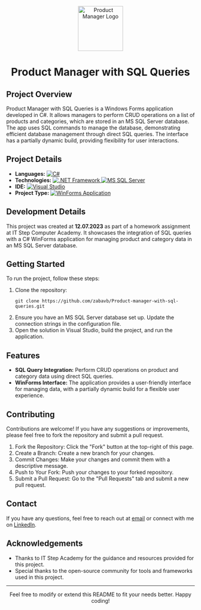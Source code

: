 <p align="center">
  <img src="https://img.icons8.com/fluency/100/application.png" alt="Product Manager Logo" width="120" height="120">
</p>

<h1 align="center">Product Manager with SQL Queries</h1>

<h2>Project Overview</h2>
<p>Product Manager with SQL Queries is a Windows Forms application developed in C#. It allows managers to perform CRUD operations on a list of products and categories, which are stored in an MS SQL Server database. The app uses SQL commands to manage the database, demonstrating efficient database management through direct SQL queries. The interface has a partially dynamic build, providing flexibility for user interactions.</p>

<h2>Project Details</h2>
<ul>
  <li><strong>Languages:</strong> 
    <a href="https://learn.microsoft.com/en-us/dotnet/csharp/" target="_blank">
      <img src="https://img.shields.io/badge/C%23-239120?style=flat&logo=c-sharp&logoColor=white" alt="C#">
    </a>
  </li>
  <li><strong>Technologies:</strong> 
    <a href="https://dotnet.microsoft.com/" target="_blank">
      <img src="https://img.shields.io/badge/.NET%20Framework-512BD4?style=flat&logo=.net&logoColor=white" alt=".NET Framework">
    </a>
    <a href="https://www.microsoft.com/en-us/sql-server" target="_blank">
      <img src="https://img.shields.io/badge/SQL%20Server-CC2927?style=flat&logo=microsoft-sql-server&logoColor=white" alt="MS SQL Server">
    </a>
  </li>
  <li><strong>IDE:</strong> 
    <a href="https://visualstudio.microsoft.com/" target="_blank">
      <img src="https://img.shields.io/badge/Visual%20Studio-5C2D91?style=flat&logo=visual-studio&logoColor=white" alt="Visual Studio">
    </a>
  </li>
  <li><strong>Project Type:</strong> 
    <a href="https://learn.microsoft.com/en-us/dotnet/desktop/winforms/getting-started-with-windows-forms?view=netframeworkdesktop-4.8" target="_blank">
      <img src="https://img.shields.io/badge/WinForms%20Application-007ACC?style=flat&logo=windows-terminal&logoColor=white" alt="WinForms Application">
    </a>
  </li>
</ul>

<h2>Development Details</h2>
<p>This project was created at <strong>12.07.2023</strong> as part of a homework assignment at IT Step Computer Academy. It showcases the integration of SQL queries with a C# WinForms application for managing product and category data in an MS SQL Server database.</p>

<h2>Getting Started</h2>
<p>To run the project, follow these steps:</p>
<ol>
  <li>Clone the repository: 
    <pre><code>git clone https://github.com/zabavb/Product-manager-with-sql-queries.git</code></pre>
  </li>
  <li>Ensure you have an MS SQL Server database set up. Update the connection strings in the configuration file.</li>
  <li>Open the solution in Visual Studio, build the project, and run the application.</li>
</ol>

<h2>Features</h2>
<ul>
  <li><strong>SQL Query Integration:</strong> Perform CRUD operations on product and category data using direct SQL queries.</li>
  <li><strong>WinForms Interface:</strong> The application provides a user-friendly interface for managing data, with a partially dynamic build for a flexible user experience.</li>
</ul>

<h2>Contributing</h2>
<p>Contributions are welcome! If you have any suggestions or improvements, please feel free to fork the repository and submit a pull request.</p>
<ol>
  <li>Fork the Repository: Click the "Fork" button at the top-right of this page.</li>
  <li>Create a Branch: Create a new branch for your changes.</li>
  <li>Commit Changes: Make your changes and commit them with a descriptive message.</li>
  <li>Push to Your Fork: Push your changes to your forked repository.</li>
  <li>Submit a Pull Request: Go to the "Pull Requests" tab and submit a new pull request.</li>
</ol>

<h2>Contact</h2>
<p>If you have any questions, feel free to reach out at <a href="mailto:bilonizkavik@agmail.com">email</a> or connect with me on <a href="https://www.linkedin.com/in/viktor-bilonizhka" target="_blank">LinkedIn</a>.</p>

<h2>Acknowledgements</h2>
<ul>
  <li>Thanks to IT Step Academy for the guidance and resources provided for this project.</li>
  <li>Special thanks to the open-source community for tools and frameworks used in this project.</li>
</ul>

<hr>

<p align="center">Feel free to modify or extend this README to fit your needs better. Happy coding!</p>
